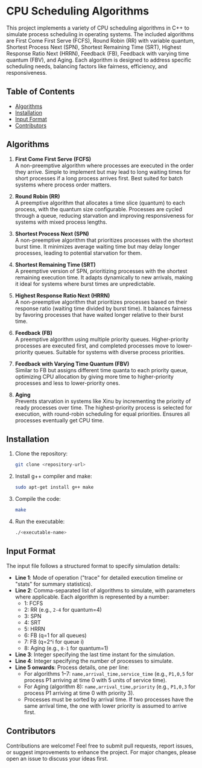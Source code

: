 # CPU Scheduling Algorithms

This project implements a variety of CPU scheduling algorithms in C++ to simulate process scheduling in operating systems. The included algorithms are First Come First Serve (FCFS), Round Robin (RR) with variable quantum, Shortest Process Next (SPN), Shortest Remaining Time (SRT), Highest Response Ratio Next (HRRN), Feedback (FB), Feedback with varying time quantum (FBV), and Aging. Each algorithm is designed to address specific scheduling needs, balancing factors like fairness, efficiency, and responsiveness.

## Table of Contents
- [Algorithms](#algorithms)
- [Installation](#installation)
- [Input Format](#input-format)
- [Contributors](#contributors)

## Algorithms

1. **First Come First Serve (FCFS)**  
   A non-preemptive algorithm where processes are executed in the order they arrive. Simple to implement but may lead to long waiting times for short processes if a long process arrives first. Best suited for batch systems where process order matters.

2. **Round Robin (RR)**  
   A preemptive algorithm that allocates a time slice (quantum) to each process, with the quantum size configurable. Processes are cycled through a queue, reducing starvation and improving responsiveness for systems with mixed process lengths.

3. **Shortest Process Next (SPN)**  
   A non-preemptive algorithm that prioritizes processes with the shortest burst time. It minimizes average waiting time but may delay longer processes, leading to potential starvation for them.

4. **Shortest Remaining Time (SRT)**  
   A preemptive version of SPN, prioritizing processes with the shortest remaining execution time. It adapts dynamically to new arrivals, making it ideal for systems where burst times are unpredictable.

5. **Highest Response Ratio Next (HRRN)**  
   A non-preemptive algorithm that prioritizes processes based on their response ratio (waiting time divided by burst time). It balances fairness by favoring processes that have waited longer relative to their burst time.

6. **Feedback (FB)**  
   A preemptive algorithm using multiple priority queues. Higher-priority processes are executed first, and completed processes move to lower-priority queues. Suitable for systems with diverse process priorities.

7. **Feedback with Varying Time Quantum (FBV)**  
   Similar to FB but assigns different time quanta to each priority queue, optimizing CPU allocation by giving more time to higher-priority processes and less to lower-priority ones.

8. **Aging**  
   Prevents starvation in systems like Xinu by incrementing the priority of ready processes over time. The highest-priority process is selected for execution, with round-robin scheduling for equal priorities. Ensures all processes eventually get CPU time.

## Installation

1. Clone the repository:
   ```bash
   git clone <repository-url>
   ```
2. Install g++ compiler and make:
   ```bash
   sudo apt-get install g++ make
   ```
3. Compile the code:
   ```bash
   make
   ```
4. Run the executable:
   ```bash
   ./<executable-name>
   ```

## Input Format

The input file follows a structured format to specify simulation details:

- **Line 1**: Mode of operation ("trace" for detailed execution timeline or "stats" for summary statistics).
- **Line 2**: Comma-separated list of algorithms to simulate, with parameters where applicable. Each algorithm is represented by a number:
  - 1: FCFS
  - 2: RR (e.g., `2-4` for quantum=4)
  - 3: SPN
  - 4: SRT
  - 5: HRRN
  - 6: FB (q=1 for all queues)
  - 7: FB (q=2^i for queue i)
  - 8: Aging (e.g., `8-1` for quantum=1)
- **Line 3**: Integer specifying the last time instant for the simulation.
- **Line 4**: Integer specifying the number of processes to simulate.
- **Line 5 onwards**: Process details, one per line:
  - For algorithms 1–7: `name,arrival_time,service_time` (e.g., `P1,0,5` for process P1 arriving at time 0 with 5 units of service time).
  - For Aging (algorithm 8): `name,arrival_time,priority` (e.g., `P1,0,3` for process P1 arriving at time 0 with priority 3).
  - Processes must be sorted by arrival time. If two processes have the same arrival time, the one with lower priority is assumed to arrive first.

## Contributors

Contributions are welcome! Feel free to submit pull requests, report issues, or suggest improvements to enhance the project. For major changes, please open an issue to discuss your ideas first.
